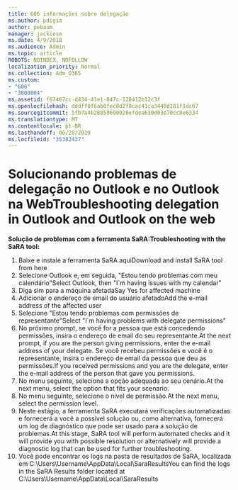 ```yaml
---
title: 606 informações sobre delegação
ms.author: pdigia
author: pebaum
manager: jackiesm
ms.date: 4/9/2018
ms.audience: Admin
ms.topic: article
ROBOTS: NOINDEX, NOFOLLOW
localization_priority: Normal
ms.collection: Adm_O365
ms.custom:
- "606"
- "3800004"
ms.assetid: f67467cc-d434-41e1-847c-120412b12c3f
ms.openlocfilehash: dddff0f6ab0fec8d2f8cac41ca3440d181f1dc67
ms.sourcegitcommit: 5fb7a4b28859690020efdea630d03e70cc0e6334
ms.translationtype: MT
ms.contentlocale: pt-BR
ms.lasthandoff: 06/28/2019
ms.locfileid: "35382437"
---
```

# <a name="troubleshooting-delegation-in-outlook-and-outlook-on-the-web"></a><span data-ttu-id="6cf19-102">Solucionando problemas de delegação no Outlook e no Outlook na Web</span><span class="sxs-lookup"><span data-stu-id="6cf19-102">Troubleshooting delegation in Outlook and Outlook on the web</span></span>

<span data-ttu-id="6cf19-103">**Solução de problemas com a ferramenta SaRA:**</span><span class="sxs-lookup"><span data-stu-id="6cf19-103">**Troubleshooting with the SaRA tool:**</span></span>

1. <span data-ttu-id="6cf19-104">Baixe e instale a ferramenta SaRA aqui</span><span class="sxs-lookup"><span data-stu-id="6cf19-104">Download and install SaRA tool from here</span></span>
1. <span data-ttu-id="6cf19-105">Selecione Outlook e, em seguida, "Estou tendo problemas com meu calendário"</span><span class="sxs-lookup"><span data-stu-id="6cf19-105">Select Outlook, then "I\`m having issues with my calendar"</span></span>
1. <span data-ttu-id="6cf19-106">Diga sim para a máquina afetada</span><span class="sxs-lookup"><span data-stu-id="6cf19-106">Say Yes for affected machine</span></span>
1. <span data-ttu-id="6cf19-107">Adicionar o endereço de email do usuário afetado</span><span class="sxs-lookup"><span data-stu-id="6cf19-107">Add the e-mail address of the affected user</span></span>
1. <span data-ttu-id="6cf19-108">Selecione "Estou tendo problemas com permissões de representante"</span><span class="sxs-lookup"><span data-stu-id="6cf19-108">Select "I\`m having problems with delegate permissions"</span></span>
1. <span data-ttu-id="6cf19-109">No próximo prompt, se você for a pessoa que está concedendo permissões, insira o endereço de email do seu representante.</span><span class="sxs-lookup"><span data-stu-id="6cf19-109">At the next prompt, if you are the person giving permissions, enter the e-mail address of your delegate.</span></span> <span data-ttu-id="6cf19-110">Se você recebeu permissões e você é o representante, insira o endereço de email da pessoa que deu as permissões.</span><span class="sxs-lookup"><span data-stu-id="6cf19-110">If you received permissions and you are the delegate, enter the e-mail address of the person that gave you permissions.</span></span>
1. <span data-ttu-id="6cf19-111">No menu seguinte, selecione a opção adequada ao seu cenário.</span><span class="sxs-lookup"><span data-stu-id="6cf19-111">At the next menu, select the option that fits your scenario.</span></span>
1. <span data-ttu-id="6cf19-112">No menu seguinte, selecione o nível de permissão.</span><span class="sxs-lookup"><span data-stu-id="6cf19-112">At the next menu, select the permission level.</span></span>
1. <span data-ttu-id="6cf19-113">Neste estágio, a ferramenta SaRA executará verificações automatizadas e fornecerá a você a possível solução ou, como alternativa, fornecerá um log de diagnóstico que pode ser usado para a solução de problemas.</span><span class="sxs-lookup"><span data-stu-id="6cf19-113">At this stage, SaRA tool will perform automated checks and it will provide you with possible resolution or alternatively will provide a diagnostic log that can be used for further troubleshooting.</span></span>
1. <span data-ttu-id="6cf19-114">Você pode encontrar os logs na pasta de resultados de SaRA, localizada em C:\Users\Username\AppData\Local\SaraResults</span><span class="sxs-lookup"><span data-stu-id="6cf19-114">You can find the logs in the SaRA Results folder located at C:\Users\Username\AppData\Local\SaraResults</span></span>
